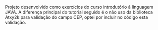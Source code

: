 Projeto desenvolvido como exercícios do curso introdutório á linguagem JAVA.
A diferença principal do tutorial seguido é o não uso da biblioteca Atxy2k para validação do campo CEP, optei por incluir no código esta validação.
